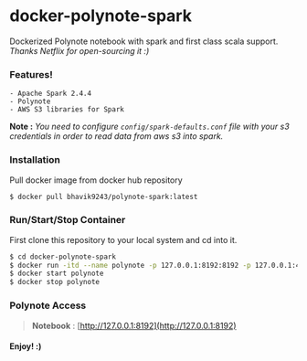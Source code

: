 # docker-polynote-spark
Dockerized Polynote notebook with spark and first class scala support.
*Thanks Netflix for open-sourcing it :)*

### Features!

    - Apache Spark 2.4.4
    - Polynote
    - AWS S3 libraries for Spark
    
**Note :** *You need to configure `config/spark-defaults.conf` file with your s3 credentials in order to read data from aws s3 into spark.*    

### Installation

Pull docker image from docker hub repository
```sh
$ docker pull bhavik9243/polynote-spark:latest
```

### Run/Start/Stop Container
First clone this repository to your local system and cd into it.
```sh
$ cd docker-polynote-spark
$ docker run -itd --name polynote -p 127.0.0.1:8192:8192 -p 127.0.0.1:4040-4050:4040-4050 -v config:/opt/spark/conf -v notebooks:/opt/notebooks bhavik9243/polynote-spark:latest
$ docker start polynote
$ docker stop polynote
```

### Polynote Access

> **Notebook** : [http://127.0.0.1:8192](http://127.0.0.1:8192)


#### Enjoy! :)
